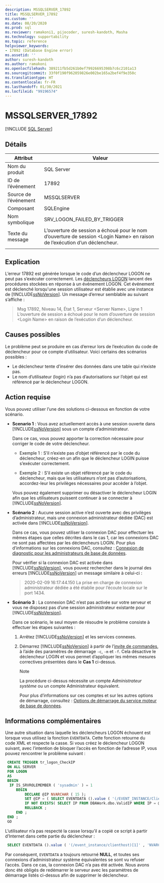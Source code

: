 ```yaml
---
description: MSSQLSERVER_17892
title: MSSQLSERVER_17892
ms.custom: ''
ms.date: 08/20/2020
ms.prod: sql
ms.reviewer: ramakoni1, pijocoder, suresh-kandoth, Masha
ms.technology: supportability
ms.topic: reference
helpviewer_keywords:
- 17892 (Database Engine error)
ms.assetid: ''
author: suresh-kandoth
ms.author: ramakoni
ms.openlocfilehash: 389211fb5d261b0ef79926695398b7c6c2101a13
ms.sourcegitcommit: 33f0f190f962059826e002be165a2bef4f9e350c
ms.translationtype: HT
ms.contentlocale: fr-FR
ms.lasthandoff: 01/30/2021
ms.locfileid: "99196574"
---
```

# <a name="mssqlserver_17892"></a>MSSQLSERVER_17892
 [!INCLUDE [SQL Server](../../includes/applies-to-version/sqlserver.md)]

## <a name="details"></a>Détails

|Attribut|Valeur|
|---|---|
|Nom du produit|SQL Server|
|ID de l’événement|17892|
|Source de l’événement|MSSQLSERVER|
|Composant|SQLEngine|
|Nom symbolique|SRV_LOGON_FAILED_BY_TRIGGER|
|Texte du message|L’ouverture de session a échoué pour le nom d’ouverture de session \<Login Name> en raison de l’exécution d’un déclencheur.|
||

## <a name="explanation"></a>Explication

L’erreur 17892 est générée lorsque le code d’un déclencheur LOGON ne peut pas s’exécuter correctement. Les [déclencheurs LOGON](../triggers/logon-triggers.md) lancent des procédures stockées en réponse à un événement LOGON. Cet événement est déclenché lorsqu'une session utilisateur est établie avec une instance de [!INCLUDE[ssNoVersion](../../includes/ssnoversion-md.md)]. Un message d’erreur semblable au suivant s’affiche :

> Msg 17892, Niveau 14, État 1, Serveur \<Server Name>, Ligne 1  
L’ouverture de session a échoué pour le nom d’ouverture de session \<Login Name> en raison de l’exécution d’un déclencheur.

## <a name="possible-causes"></a>Causes possibles

Le problème peut se produire en cas d’erreur lors de l’exécution du code de déclencheur pour ce compte d’utilisateur. Voici certains des scénarios possibles :

- Le déclencheur tente d’insérer des données dans une table qui n’existe pas.
- Le nom d’utilisateur (login) n’a pas d’autorisations sur l’objet qui est référencé par le déclencheur LOGON.

## <a name="user-action"></a>Action requise

Vous pouvez utiliser l’une des solutions ci-dessous en fonction de votre scénario.

- **Scenario 1** : Vous avez actuellement accès à une session ouverte dans [!INCLUDE[ssNoVersion](../../includes/ssnoversion-md.md)] sous un compte d’administrateur.

  Dans ce cas, vous pouvez apporter la correction nécessaire pour corriger le code de votre déclencheur.

  - Exemple 1 : S’il n’existe pas d’objet référencé par le code du déclencheur, créez-en un afin que le déclencheur LOGIN puisse s’exécuter correctement.

  - Exemple 2 : S’il existe un objet référencé par le code du déclencheur, mais que les utilisateurs n’ont pas d’autorisations, accordez-leur les privilèges nécessaires pour accéder à l’objet.  
  
  Vous pouvez également supprimer ou désactiver le déclencheur LOGIN afin que les utilisateurs puissent continuer à se connecter à [!INCLUDE[ssNoVersion](../../includes/ssnoversion-md.md)].  

- **Scénario 2** : Aucune session active n’est ouverte avec des privilèges d’administrateur, mais une connexion administrateur dédiée (DAC) est activée dans [!INCLUDE[ssNoVersion](../../includes/ssnoversion-md.md)].

    Dans ce cas, vous pouvez utiliser la connexion DAC pour effectuer les mêmes étapes que celles décrites dans le cas 1, car les connexions DAC ne sont pas affectées par les déclencheurs LOGIN. Pour plus d’informations sur les connexions DAC, consultez : [Connexion de diagnostic pour les administrateurs de base de données](../../database-engine/configure-windows/diagnostic-connection-for-database-administrators.md).

    Pour vérifier si la connexion DAC est activée dans [!INCLUDE[ssNoVersion](../../includes/ssnoversion-md.md)], vous pouvez rechercher dans le journal des erreurs [!INCLUDE[ssNoVersion](../../includes/ssnoversion-md.md)] un message similaire à celui-ci :

    > 2020-02-09 16:17:44.150 La prise en charge de connexion administrateur dédiée a été établie pour l’écoute locale sur le port 1434.  

- **Scénario 3** : La connexion DAC n’est pas activée sur votre serveur et vous ne disposez pas d’une session administrateur existante pour [!INCLUDE[ssNoVersion](../../includes/ssnoversion-md.md)].

    Dans ce scénario, le seul moyen de résoudre le problème consiste à effectuer les étapes suivantes :
  
    1. Arrêtez [!INCLUDE[ssNoVersion](../../includes/ssnoversion-md.md)] et les services connexes.
    2. Démarrez [!INCLUDE[ssNoVersion](../../includes/ssnoversion-md.md)] à partir de l’[invite de commandes](/previous-versions/sql/sql-server-2008-r2/ms180965(v=sql.105)), à l’aide des paramètres de démarrage `-c`, `-m` et `-f`. Cela désactive le déclencheur LOGIN et vous permet d’appliquer les mêmes mesures correctives présentées dans le **Cas 1** ci-dessus.
  
        > [!NOTE]
        > La procédure ci-dessus nécessite un compte *Administrateur système* ou un compte Administrateur équivalent.
  
         Pour plus d’informations sur ces comptes et sur les autres options de démarrage, consultez : [Options de démarrage du service moteur de base de données](../../database-engine/configure-windows/database-engine-service-startup-options.md).

## <a name="more-information"></a>Informations complémentaires

Une autre situation dans laquelle les déclencheurs LOGON échouent est lorsque vous utilisez la fonction `EVENTDATA`. Cette fonction retourne du code XML et respecte la casse.  Si vous créez le déclencheur LOGON suivant, avec l’intention de bloquer l’accès en fonction de l’adresse IP, vous pouvez rencontrer le problème suivant :

``` sql
 CREATE TRIGGER tr_logon_CheckIP  
 ON ALL SERVER  
 FOR LOGON  
 AS
 BEGIN
  IF IS_SRVROLEMEMBER ( 'sysadmin' ) = 1  
     BEGIN
         DECLARE @IP NVARCHAR ( 15 );  
         SET @IP = ( SELECT EVENTDATA ().value ( '(/EVENT_INSTANCE/ClientHost)[1]' , 'NVARCHAR(15)' ));  
         IF NOT EXISTS( SELECT IP FROM DBAWork.dbo.ValidIP WHERE IP = @IP )  
         ROLLBACK ;  
     END ;  
 END ;  
 GO
```

L’utilisateur n’a pas respecté la casse lorsqu’il a copié ce script à partir d’Internet dans cette partie du déclencheur :

```sql
 SELECT EVENTDATA ().value ( '(/event_instance/clienthost)[1]' , 'NVARCHAR(15)' ));  
```

Par conséquent, `EVENTDATA` a toujours retourné **NULL**, et toutes ses connexions d’administrateur système équivalentes se sont vu refuser l’accès. Dans ce cas, la connexion DAC n’a pas été activée. Nous avons donc été obligés de redémarrer le serveur avec les paramètres de démarrage listés ci-dessus afin de supprimer le déclencheur.